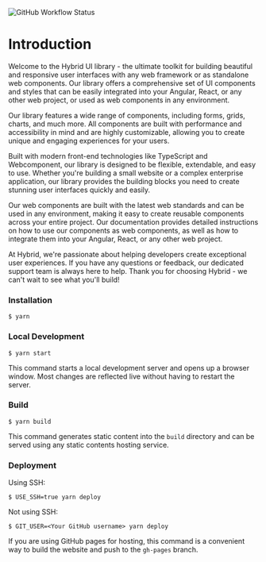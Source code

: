 ![GitHub Workflow Status](https://img.shields.io/github/actions/workflow/status/hybridui/hybridui/node.js.yml)

# Introduction

Welcome to the Hybrid UI library - the ultimate toolkit for building beautiful and responsive user interfaces with any web framework or as standalone web components. Our library offers a comprehensive set of UI components and styles that can be easily integrated into your Angular, React, or any other web project, or used as web components in any environment.

Our library features a wide range of components, including forms, grids, charts, and much more. All components are built with performance and accessibility in mind and are highly customizable, allowing you to create unique and engaging experiences for your users.

Built with modern front-end technologies like TypeScript and Webcomponent, our library is designed to be flexible, extendable, and easy to use. Whether you're building a small website or a complex enterprise application, our library provides the building blocks you need to create stunning user interfaces quickly and easily.

Our web components are built with the latest web standards and can be used in any environment, making it easy to create reusable components across your entire project. Our documentation provides detailed instructions on how to use our components as web components, as well as how to integrate them into your Angular, React, or any other web project.

At Hybrid, we're passionate about helping developers create exceptional user experiences. If you have any questions or feedback, our dedicated support team is always here to help. Thank you for choosing Hybrid - we can't wait to see what you'll build!

### Installation

```
$ yarn
```

### Local Development

```
$ yarn start
```

This command starts a local development server and opens up a browser window. Most changes are reflected live without having to restart the server.

### Build

```
$ yarn build
```

This command generates static content into the `build` directory and can be served using any static contents hosting service.

### Deployment

Using SSH:

```
$ USE_SSH=true yarn deploy
```

Not using SSH:

```
$ GIT_USER=<Your GitHub username> yarn deploy
```

If you are using GitHub pages for hosting, this command is a convenient way to build the website and push to the `gh-pages` branch.
